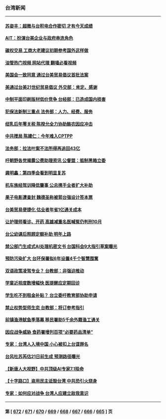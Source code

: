 ### 台湾新闻
---
#### [苏姿丰：超微与台积电合作密切 才有今天成绩](../../pages/ncid1349361/n14037683.md?07200045) 
#### [AIT：扮演台美企业与政府串连角色](../../pages/ncid1349361/n14037670.md?07200045) 
#### [碳权交易 工商大老建议初期参考国外这样做](../../pages/ncid1349361/n14037660.md?07200045) 
#### [油管热门视频 网站代理 翻墙必看视频](http://138.2.39.72:81/youtube.html?epic-marker?07200045)
#### [美国会一致同意 通过台美贸易倡议首批法案](../../pages/ncid1349361/n14037700.md?07200045) 
#### [美通过台美21世纪贸易倡议 外交部：肯定、感谢](../../pages/ncid1349361/n14037702.md?07200045) 
#### [中制平面印刷版材低价竞争 台经部：已造成国内损害](../../pages/ncid1349361/n14037698.md?07200045) 
#### [犯保法新制三重点 法务部：人力、经费、服务](../../pages/ncid1349361/n14037668.md?07200045) 
#### [纽乳后年零关税 陈揆允全力协助酪农因应冲击](../../pages/ncid1349361/n14037664.md?07200045) 
#### [中共搅局 陈建仁：今年难入CPTPP](../../pages/ncid1349361/n14037662.md?07200045) 
#### [法务部：拉法叶案不法所得再追回43亿](../../pages/ncid1349361/n14037689.md?07200045) 
#### [吁朝野各党揭露公费助理资讯 公督盟：抵制黑箱立委](../../pages/ncid1349361/n14037691.md?07200045) 
#### [龚明鑫：第四季会看到明显复苏](../../pages/ncid1349361/n14037686.md?07200045) 
#### [机车族经驾训降低肇事 公总携手业者扩大补助](../../pages/ncid1349361/n14037687.md?07200045) 
#### [果子电影遭查封 魏德圣称被郭台强设计签本票](../../pages/ncid1349361/n14037688.md?07200045) 
#### [台美贸易便捷化 估业者年省1亿通关成本](../../pages/ncid1349361/n14037672.md?07200045) 
#### [让护理师看诊、开药 高雄减重名医喊冤仍判刑10月](../../pages/ncid1349361/n14037628.md?07200045) 
#### [台公幼课后照顾定额补助 明年上路](../../pages/ncid1349361/n14037645.md?07200045) 
#### [禁公部门生成式AI处理机密文书 台国科会9大指引草案曝光](../../pages/ncid1349361/n14037647.md?07200045) 
#### [预防污染扩大 台环保署拟6年设置4千个智慧围篱](../../pages/ncid1349361/n14037638.md?07200045) 
#### [双语政策凌驾专业？ 台教部：非强迫推动](../../pages/ncid1349361/n14037629.md?07200045) 
#### [学童近视度数增幅快 医提醒应定期回诊](../../pages/ncid1349361/n14037583.md?07200045) 
#### [学生吃不到租金补贴？ 台立委吁教育部协助申请](../../pages/ncid1349361/n14037602.md?07200045) 
#### [禁止权势型师生恋 台教部：将订参考指引](../../pages/ncid1349361/n14037605.md?07200045) 
#### [前镇渔港鱿鱼季落幕 移民署助5千余外籍渔工通关](../../pages/ncid1349361/n14037529.md?07200045) 
#### [因应战争威胁 食药署增列百项“必要药品清单”](../../pages/ncid1349361/n14037584.md?07200045) 
#### [专家：台湾人入境中国 小心被扣上台谍罪名](../../pages/ncid1349361/n14036943.md?07200045) 
#### [台风杜苏芮估21日前生成 预测路径曝光](../../pages/ncid1349361/n14037324.md?07200045) 
#### [【新唐人大视野】中共顶级AI专家7.1殒命](../../pages/ncid1349361/n14037033.md?07200045) 
#### [【十字路口】盗用民主诋毁台湾 中共恐引火烧身](../../pages/ncid1349361/n14036851.md?07200045) 
#### [专家：如何应对战争 台湾人应建立敌我意识](../../pages/ncid1349361/n14033328.md?07200045) 

---
#### 第 [ [672](./672.md?07200045) / [671](./671.md?07200045) / [670](./670.md?07200045) / [669](./669.md?07200045) / [668](./668.md?07200045) / [667](./667.md?07200045) / [666](./666.md?07200045) / [665](./665.md?07200045) ] 页
